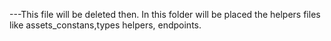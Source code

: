 ---This file will be deleted then.
In this folder will be placed the helpers files like assets_constans,types helpers, endpoints.
